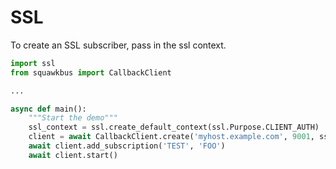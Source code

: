 # SSL

To create an SSL subscriber, pass in the ssl context.

```python
import ssl
from squawkbus import CallbackClient

...

async def main():
    """Start the demo"""
    ssl_context = ssl.create_default_context(ssl.Purpose.CLIENT_AUTH)
    client = await CallbackClient.create('myhost.example.com', 9001, ssl=ssl_context)
    await client.add_subscription('TEST', 'FOO')
    await client.start()
```
